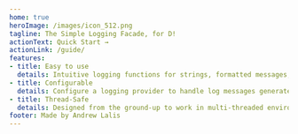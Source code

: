 ```yaml
---
home: true
heroImage: /images/icon_512.png
tagline: The Simple Logging Facade, for D!
actionText: Quick Start →
actionLink: /guide/
features:
- title: Easy to use
  details: Intuitive logging functions for strings, formatted messages, and exceptions.
- title: Configurable
  details: Configure a logging provider to handle log messages generated by your application.
- title: Thread-Safe
  details: Designed from the ground-up to work in multi-threaded environments by using shared components.
footer: Made by Andrew Lalis
---
```

